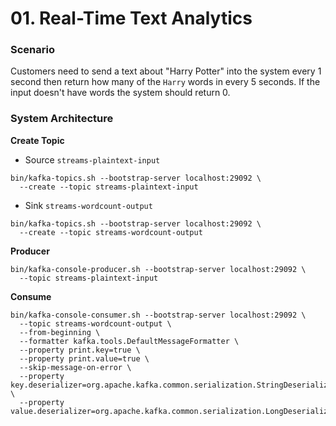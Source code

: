 # 01. Real-Time Text Analytics

### Scenario
Customers need to send a text about "Harry Potter" into the system every 1 second then return how many of the `Harry`
words in every 5 seconds. If the input doesn't have words the system should return 0.

### System Architecture

**Create Topic**
- Source `streams-plaintext-input`
```shell
bin/kafka-topics.sh --bootstrap-server localhost:29092 \
  --create --topic streams-plaintext-input
```

- Sink `streams-wordcount-output`
```shell
bin/kafka-topics.sh --bootstrap-server localhost:29092 \
  --create --topic streams-wordcount-output
```

**Producer**
```shell
bin/kafka-console-producer.sh --bootstrap-server localhost:29092 \
  --topic streams-plaintext-input
```

**Consume**
```shell
bin/kafka-console-consumer.sh --bootstrap-server localhost:29092 \
  --topic streams-wordcount-output \
  --from-beginning \
  --formatter kafka.tools.DefaultMessageFormatter \
  --property print.key=true \
  --property print.value=true \
  --skip-message-on-error \
  --property key.deserializer=org.apache.kafka.common.serialization.StringDeserializer \
  --property value.deserializer=org.apache.kafka.common.serialization.LongDeserializer
```
